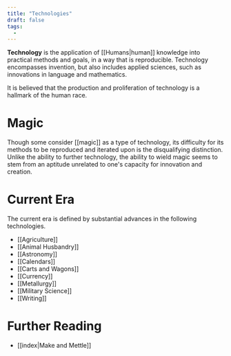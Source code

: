 ```yaml
---
title: "Technologies"
draft: false
tags:
  - 
---
```


**Technology** is the application of [[Humans|human]] knowledge into practical methods and goals, in a way that is reproducible. Technology encompasses invention, but also includes applied sciences, such as innovations in language and mathematics. 

It is believed that the production and proliferation of technology is a hallmark of the human race. 

# Magic
Though some consider [[magic]] as a type of technology, its difficulty for its methods to be reproduced and iterated upon is the disqualifying distinction. Unlike the ability to further technology, the ability to wield magic seems to stem from an aptitude unrelated to one's capacity for innovation and creation.

# Current Era
The current era is defined by substantial advances in the following technologies.
- [[Agriculture]]
- [[Animal Husbandry]]
- [[Astronomy]]
- [[Calendars]]
- [[Carts and Wagons]]
- [[Currency]]
- [[Metallurgy]]
- [[Military Science]]
- [[Writing]]

# Further Reading
- [[index|Make and Mettle]]